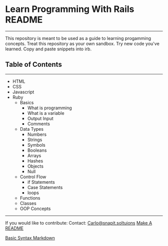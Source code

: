 # Learn Programming With Rails README
---

This repository is meant to be used as a guide to learning progamming concepts. 
Treat this repository as your own sandbox.
Try new code you've learned. Copy and paste snippets into irb.

## Table of Contents
---
- HTML
- CSS
- Javascript
- Ruby
  - Basics
    - What is programming 
    - What is a variable 
    - Output Input
    - Comments
  - Data Types
    - Numbers
    - Strings
    - Symbols
    - Booleans
    - Arrays
    - Hashes
    - Objects
    - Null
  - Control Flow
    - if Statements
    - Case Statements
    - loops
  - Functions
  - Classes
  - OOP Concepts
---

If you would like to contribute:
Contact: Carlo@snapit.soltuions
[Make A README](https://www.makeareadme.com/)

[Basic Syntax Markdown](https://www.markdownguide.org/basic-syntax)
